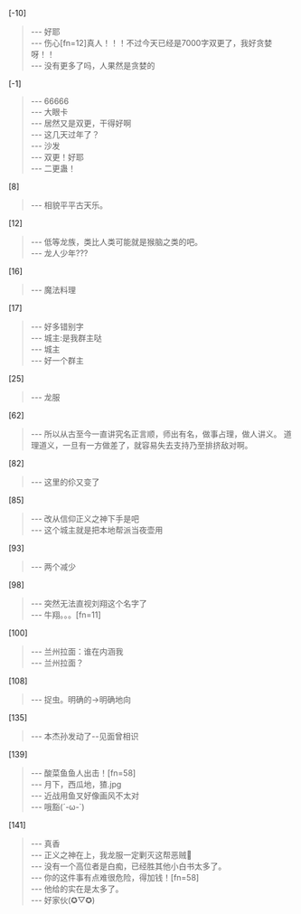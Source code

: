 
[-10] 
>--- 好耶<br>
>--- 伤心[fn=12]真人！！！不过今天已经是7000字双更了，我好贪婪呀！！<br>
>--- 没有更多了吗，人果然是贪婪的<br>

[-1] 
>--- 66666<br>
>--- 大眼卡<br>
>--- 居然又是双更，干得好啊<br>
>--- 这几天过年了？<br>
>--- 沙发<br>
>--- 双更！好耶<br>
>--- 二更蛊！<br>

[8] 
>--- 相貌平平古天乐。<br>

[12] 
>--- 低等龙族，类比人类可能就是猴脑之类的吧。<br>
>--- 龙人少年???<br>

[16] 
>--- 魔法料理<br>

[17] 
>--- 好多错别字<br>
>--- 城主:是我群主哒<br>
>--- 城主<br>
>--- 好一个群主<br>

[25] 
>--- 龙服<br>

[62] 
>--- 所以从古至今一直讲究名正言顺，师出有名，做事占理，做人讲义。 道理道义，一旦有一方做差了，就容易失去支持乃至排挤敌对啊。<br>

[82] 
>--- 这里的伱又变了<br>

[85] 
>--- 改从信仰正义之神下手是吧<br>
>--- 这个城主就是把本地帮派当夜壶用<br>

[93] 
>--- 两个减少<br>

[98] 
>--- 突然无法直视刘翔这个名字了<br>
>--- 牛翔。。。[fn=11]<br>

[100] 
>--- 兰州拉面：谁在内涵我<br>
>--- 兰州拉面？<br>

[108] 
>--- 捉虫。明确的→明确地向<br>

[135] 
>--- 本杰孙发动了--见面曾相识<br>

[139] 
>--- 酸菜鱼鱼人出击！[fn=58]<br>
>--- 月下，西瓜地，猹.jpg<br>
>--- 近战用鱼叉好像画风不太对<br>
>--- 哦豁(´-ω-`)<br>

[141] 
>--- 真香<br>
>--- 正义之神在上，我龙服一定剿灭这帮恶贼👊<br>
>--- 没有一个高位者是白痴，已经胜其他小白书太多了。<br>
>--- 你的这件事有点难很危险，得加钱！[fn=58]<br>
>--- 他给的实在是太多了。<br>
>--- 好家伙(✪▽✪)<br>
